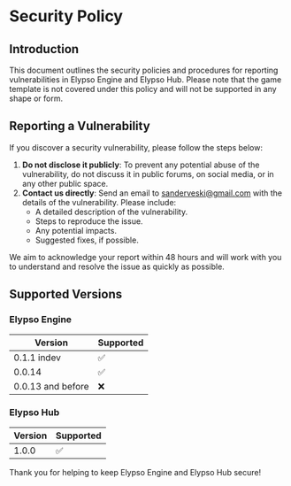 # Security Policy

## Introduction

This document outlines the security policies and procedures for reporting vulnerabilities in Elypso Engine and Elypso Hub. Please note that the game template is not covered under this policy and will not be supported in any shape or form.

## Reporting a Vulnerability

If you discover a security vulnerability, please follow the steps below:

1. **Do not disclose it publicly**: To prevent any potential abuse of the vulnerability, do not discuss it in public forums, on social media, or in any other public space.
2. **Contact us directly**: Send an email to [sanderveski@gmail.com](mailto:sanderveski@gmail.com) with the details of the vulnerability. Please include:
    - A detailed description of the vulnerability.
    - Steps to reproduce the issue.
    - Any potential impacts.
    - Suggested fixes, if possible.

We aim to acknowledge your report within 48 hours and will work with you to understand and resolve the issue as quickly as possible.

## Supported Versions

### Elypso Engine
| Version | Supported          |
| ------- | ------------------ |
| 0.1.1 indev  | :white_check_mark: |
| 0.0.14  | :white_check_mark: |
| 0.0.13 and before  | :x: |

### Elypso Hub
| Version | Supported          |
| ------- | ------------------ |
| 1.0.0   | :white_check_mark: |

Thank you for helping to keep Elypso Engine and Elypso Hub secure!
